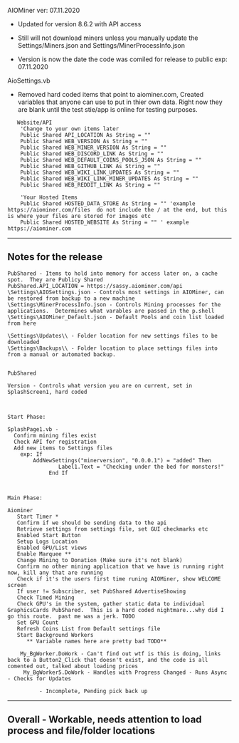 AIOMiner ver: 07.11.2020

- Updated for version 8.6.2 with API access
-  Still will not download miners unless you manually update the Settings/Miners.json and Settings/MinerProcessInfo.json

- Version is now the date the code was comiled for release to public  exp: 07.11.2020 

AioSettings.vb

-  Removed hard coded items that point to aiominer.com,  Created variables that anyone can use to put in thier own data.  Right now they are blank until the test stie/app is online for testing purposes. 
```
   Website/API
    'Change to your own items later
    Public Shared API_LOCATION As String = ""
    Public Shared WEB_VERSION As String = ""
    Public Shared WEB_MINER_VERSION As String = ""
    Public Shared WEB_DISCORD_LINK As String = ""
    Public Shared WEB_DEFAULT_COINS_POOLS_JSON As String = ""
    Public Shared WEB_GITHUB_LINK As String = ""
    Public Shared WEB_WIKI_LINK_UPDATES As String = ""
    Public Shared WEB_WIKI_LINK_MINER_UPDATES As String = ""
    Public Shared WEB_REDDIT_LINK As String = ""

    'Your Hosted Items
    Public Shared HOSTED_DATA_STORE As String = "" 'example https://aiominer.com/files  do not include the / at the end, but this is where your files are stored for images etc
    Public Shared HOSTED_WEBSITE As String = "" ' example https://aiominer.com
```


---

Notes for the release
---
```
PubShared - Items to hold into memory for access later on, a cache spot.  They are Publicy Shared
PubShared.API_LOCATION = https://sassy.aiominer.com/api
\Settings\AIOSettings.json - Controls most settings in AIOMiner, can be restored from backup to a new machine
\Settings\MinerProcessInfo.json - Controls Mining processes for the applications.  Determines what varables are passed in the p.shell
\Settings\AIOMiner_Default.json - Default Pools and coin list loaded from here

\Settings\Updates\\ - Folder location for new settings files to be downloaded 
\Settings\Backups\\ - Folder location to place settings files into from a manual or automated backup.  


PubShared

Version - Controls what version you are on current, set in SplashScreen1, hard coded



Start Phase:

SplashPage1.vb -
  Confirm mining files exist
  Check API for registration
  Add new items to Settings files
	exp: If 
 		AddNewSettings("minerversion", "0.0.0.1") = "added" Then
                Label1.Text = "Checking under the bed for monsters!"
             End If



Main Phase:

Aiominer
   Start Timer *
   Confirm if we should be sending data to the api
   Retrieve settings from settings file, set GUI checkmarks etc 
   Enabled Start Button
   Setup Logs Location
   Enabled GPU/List views
   Enable Marquee **
   Change Mining to Donation (Make sure it's not blank)
   Confirm no other mining application that we have is running right now, kill any that are running
   Check if it's the users first time runing AIOMiner, show WELCOME screen
   If user != Subscriber, set PubShared AdvertiseShowing
   Check Timed Mining
   Check GPU's in the system, gather static data to individual GraphicsCards PubShared.  This is a hard coded nightmare...why did I go this route.  past me was a jerk. TODO
   Set GPU Count
   Refresh Coins List from Default settings file
   Start Background Workers
      ** Variable names here are pretty bad TODO**

	My_BgWorker.DoWork - Can't find out wtf is this is doing, links back to a Button2_Click that doesn't exist, and the code is all comented out, talked about loading prices	
	 My_BgWorker5.DoWork - Handles with Progress Changed - Runs Async - Checks for Updates
         
          - Incomplete, Pending pick back up

```

---
Overall - Workable, needs attention to load process and file/folder locations
---